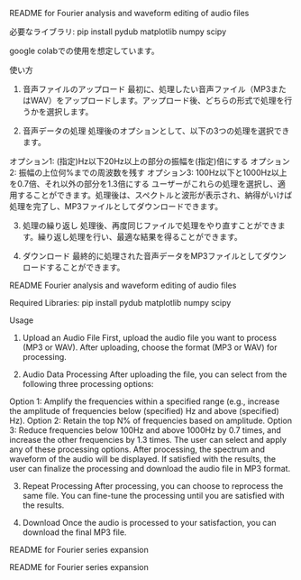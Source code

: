 README for Fourier analysis and waveform editing of audio files

必要なライブラリ:
pip install pydub matplotlib numpy scipy

google colabでの使用を想定しています。

使い方
1. 音声ファイルのアップロード
最初に、処理したい音声ファイル（MP3またはWAV）をアップロードします。アップロード後、どちらの形式で処理を行うかを選択します。

2. 音声データの処理
処理後のオプションとして、以下の3つの処理を選択できます。

オプション1: (指定)Hz以下20Hz以上の部分の振幅を(指定)倍にする
オプション2: 振幅の上位何%までの周波数を残す
オプション3: 100Hz以下と1000Hz以上を0.7倍、それ以外の部分を1.3倍にする
ユーザーがこれらの処理を選択し、適用することができます。処理後は、スペクトルと波形が表示され、納得がいけば処理を完了し、MP3ファイルとしてダウンロードできます。

3. 処理の繰り返し
処理後、再度同じファイルで処理をやり直すことができます。繰り返し処理を行い、最適な結果を得ることができます。

4. ダウンロード
最終的に処理された音声データをMP3ファイルとしてダウンロードすることができます。


README Fourier analysis and waveform editing of audio files

Required Libraries:
pip install pydub matplotlib numpy scipy

Usage
1. Upload an Audio File
First, upload the audio file you want to process (MP3 or WAV). After uploading, choose the format (MP3 or WAV) for processing.

2. Audio Data Processing
After uploading the file, you can select from the following three processing options:

Option 1: Amplify the frequencies within a specified range (e.g., increase the amplitude of frequencies below (specified) Hz and above (specified) Hz).
Option 2: Retain the top N% of frequencies based on amplitude.
Option 3: Reduce frequencies below 100Hz and above 1000Hz by 0.7 times, and increase the other frequencies by 1.3 times.
The user can select and apply any of these processing options. After processing, the spectrum and waveform of the audio will be displayed. If satisfied with the results, the user can finalize the processing and download the audio file in MP3 format.

3. Repeat Processing
After processing, you can choose to reprocess the same file. You can fine-tune the processing until you are satisfied with the results.

4. Download
Once the audio is processed to your satisfaction, you can download the final MP3 file.


README for Fourier series expansion



README for Fourier series expansion
